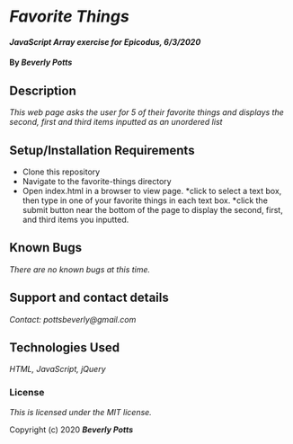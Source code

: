 # _Favorite Things_

#### _JavaScript Array exercise for Epicodus, 6/3/2020_

#### By _**Beverly Potts**_

## Description

_This web page asks the user for 5 of their favorite things and displays the second, first and third items inputted as an unordered list_
## Setup/Installation Requirements

* Clone this repository
* Navigate to the favorite-things directory
* Open index.html in a browser to view page.
*click to select a text box, then type in one of your favorite things in each text box.
*click the submit button near the bottom of the page to display the second, first, and third items you inputted.


## Known Bugs

_There are no known bugs at this time._

## Support and contact details

_Contact: pottsbeverly@gmail.com_

## Technologies Used

_HTML, JavaScript, jQuery_

### License

*This is licensed under the MIT license.*

Copyright (c) 2020  **_Beverly Potts_**